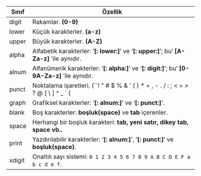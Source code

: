 |Sınıf|Özellik|
|--|--|
|digit|Rakamlar. **(0-9)**|
|lower|Küçük karakterler. **(a-z)** |
|upper|Büyük karakterler. **(A-Z)** |
|alpha|Alfabetik karakterler: ‘**[: lower:]**’ ve ‘**[: upper:]**’; bu‘ **[A-Za-z]** ’ile aynıdır.|
|alnum|Alfanümerik karakterler: ‘**[: alpha:]**’ ve ‘**[: digit:]**’;  bu‘ **[0-9A-Za-z]** ’ile aynıdır.|
|punct|Noktalama işaretleri. (``! " # $ % & ' ( ) * + , - . / : ; < = > ? @ [ \ ] ^ _ ` { | } ~``)|
|graph|Grafiksel karakterler: ‘**[: alnum:]**’ ve ‘**[: punct:]**’. |
|blank|Boş karakterler: **boşluk(space)** ve **tab** içerenler.|
|space|Herhangi bir boşluk karakteri: **tab, yeni satır, dikey tab, space vb..**|
|print|Yazdırılabilir karakterler: ‘**[: alnum:]**’, ‘**[: punct:]**’ ve **boşluk(space)**.|
|xdigit|Onaltılı sayı sistemi: `0 1 2 3 4 5 6 7 8 9 A B C D E F a b c d e f`.|
